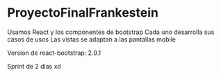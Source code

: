 # ProyectoFinalFrankestein

Usamos React y los componentes de bootstrap
Cada uno desarrolla sus casos de usos
Las vistas se adaptan a las pantallas mobile

Version de react-bootstrap: 2.9.1

Sprint de 2 dias xd 